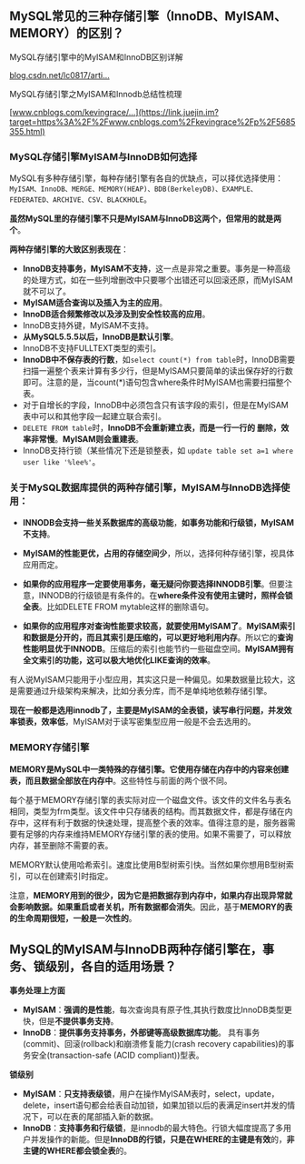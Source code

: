 ## MySQL常见的三种存储引擎（InnoDB、MyISAM、MEMORY）的区别？

MySQL存储引擎中的MyISAM和InnoDB区别详解

[blog.csdn.net/lc0817/arti…](https://link.juejin.im?target=http%3A%2F%2Fblog.csdn.net%2Flc0817%2Farticle%2Fdetails%2F52757194)

MySQL存储引擎之MyISAM和Innodb总结性梳理

[www.cnblogs.com/kevingrace/…](https://link.juejin.im?target=https%3A%2F%2Fwww.cnblogs.com%2Fkevingrace%2Fp%2F5685355.html)

### MySQL存储引擎MyISAM与InnoDB如何选择

MySQL有多种存储引擎，每种存储引擎有各自的优缺点，可以择优选择使用：`MyISAM、InnoDB、MERGE、MEMORY(HEAP)、BDB(BerkeleyDB)、EXAMPLE、FEDERATED、ARCHIVE、CSV、BLACKHOLE`。

**虽然MySQL里的存储引擎不只是MyISAM与InnoDB这两个，但常用的就是两个**。

**两种存储引擎的大致区别表现在**：

* **InnoDB支持事务，MyISAM不支持**，这一点是非常之重要。事务是一种高级的处理方式，如在一些列增删改中只要哪个出错还可以回滚还原，而MyISAM就不可以了。
* **MyISAM适合查询以及插入为主的应用**。
* **InnoDB适合频繁修改以及涉及到安全性较高的应用**。
* InnoDB支持外键，MyISAM不支持。
* **从MySQL5.5.5以后，InnoDB是默认引擎**。
* InnoDB不支持FULLTEXT类型的索引。
* **InnoDB中不保存表的行数**，如`select count(*) from table`时，InnoDB需要扫描一遍整个表来计算有多少行，但是MyISAM只要简单的读出保存好的行数即可。注意的是，当count\(\*\)语句包含where条件时MyISAM也需要扫描整个表。
* 对于自增长的字段，InnoDB中必须包含只有该字段的索引，但是在MyISAM表中可以和其他字段一起建立联合索引。
* `DELETE FROM table`时，**InnoDB不会重新建立表，而是一行一行的 删除，效率非常慢**。**MyISAM则会重建表**。
* InnoDB支持行锁（某些情况下还是锁整表，如 `update table set a=1 where user like '%lee%'`。

### 关于MySQL数据库提供的两种存储引擎，MyISAM与InnoDB选择使用：

* **INNODB会支持一些关系数据库的高级功能**，**如事务功能和行级锁，MyISAM不支持**。
* **MyISAM的性能更优，占用的存储空间少**，所以，选择何种存储引擎，视具体应用而定。
* **如果你的应用程序一定要使用事务，毫无疑问你要选择INNODB引擎**。但要注意，INNODB的行级锁是有条件的。在**where条件没有使用主键时，照样会锁全表**。比如DELETE FROM mytable这样的删除语句。

* **如果你的应用程序对查询性能要求较高，就要使用MyISAM了**。**MyISAM索引和数据是分开的，而且其索引是压缩的，可以更好地利用内存**。所以它的**查询性能明显优于INNODB**。压缩后的索引也能节约一些磁盘空间。**MyISAM拥有全文索引的功能，这可以极大地优化LIKE查询的效率**。

有人说MyISAM只能用于小型应用，其实这只是一种偏见。如果数据量比较大，这是需要通过升级架构来解决，比如分表分库，而不是单纯地依赖存储引擎。

**现在一般都是选用innodb了，主要是MyISAM的全表锁，读写串行问题，并发效率锁表，效率低**，MyISAM对于读写密集型应用一般是不会去选用的。

### MEMORY存储引擎

**MEMORY是MySQL中一类特殊的存储引擎。它使用存储在内存中的内容来创建表，而且数据全部放在内存中**。这些特性与前面的两个很不同。

每个基于MEMORY存储引擎的表实际对应一个磁盘文件。该文件的文件名与表名相同，类型为frm类型。该文件中只存储表的结构。而其数据文件，都是存储在内存中，这样有利于数据的快速处理，提高整个表的效率。值得注意的是，服务器需要有足够的内存来维持MEMORY存储引擎的表的使用。如果不需要了，可以释放内存，甚至删除不需要的表。

MEMORY默认使用哈希索引。速度比使用B型树索引快。当然如果你想用B型树索引，可以在创建索引时指定。

注意，**MEMORY用到的很少，因为它是把数据存到内存中，如果内存出现异常就会影响数据。如果重启或者关机，所有数据都会消失**。因此，基于**MEMORY的表的生命周期很短，一般是一次性的**。

## MySQL的MyISAM与InnoDB两种存储引擎在，事务、锁级别，各自的适用场景？

**事务处理上方面**

* **MyISAM**：**强调的是性能**，每次查询具有原子性,其执行数度比InnoDB类型更快，但是**不提供事务支持**。
* **InnoDB**：**提供事务支持事务，外部键等高级数据库功能**。 具有事务\(commit\)、回滚\(rollback\)和崩溃修复能力\(crash recovery capabilities\)的事务安全\(transaction-safe \(ACID compliant\)\)型表。

**锁级别**

* **MyISAM**：**只支持表级锁**，用户在操作MyISAM表时，select，update，delete，insert语句都会给表自动加锁，如果加锁以后的表满足insert并发的情况下，可以在表的尾部插入新的数据。
* **InnoDB**：**支持事务和行级锁**，是innodb的最大特色。行锁大幅度提高了多用户并发操作的新能。但是**InnoDB的行锁，只是在WHERE的主键是有效**的，**非主键的WHERE都会锁全表**的。



